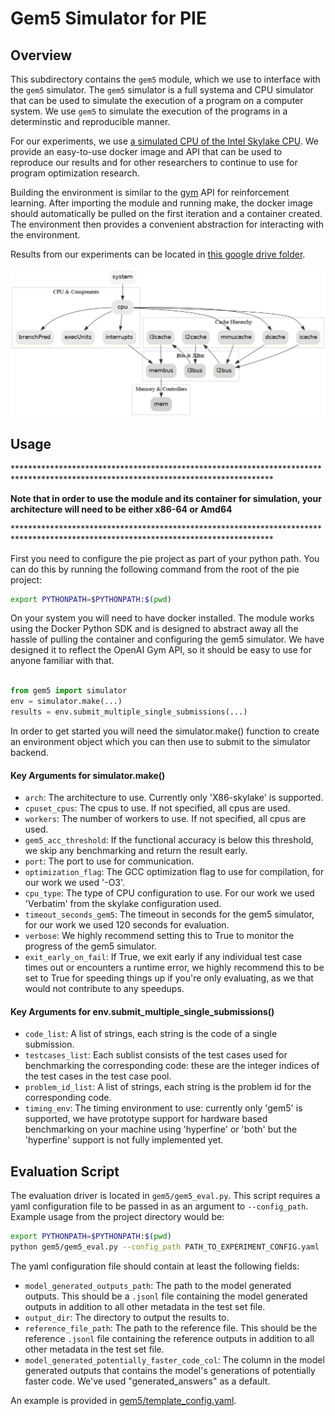 # Gem5 Simulator for PIE

## Overview

This subdirectory contains the `gem5` module, which we use to interface with the `gem5` simulator. The `gem5` simulator is a full systema and CPU simulator that can be used to simulate the execution of a program on a computer system. We use `gem5` to simulate the execution of the programs in a determinstic and reproducible manner. 

For our experiments, we use <a href="https://github.com/darchr/gem5-skylake-config">a simulated CPU of the Intel Skylake CPU</a>.
We provide an easy-to-use docker image and API that can be used to reproduce our results and for other researchers to continue to use for program optimization research.

Building the environment is similar to the [gym](https://github.com/Farama-Foundation/Gymnasium) API for reinforcement learning. After importing the module and running make, the docker image should automatically be pulled on the first iteration and a container created. The environment then provides a convenient abstraction for interacting with the environment. 

Results from our experiments can be located in [this google drive folder](https://drive.google.com/drive/folders/1criq4bpLlIaINzhjUAB18NZwDtEkk0Rj?usp=sharing). 

<img src="../docs/images/arch.png" alt="gem5">

## Usage 
\***********************************************************************************************************************************

**Note that in order to use the module and its container for simulation, your architecture will need to be either x86-64 or Amd64** 

\***********************************************************************************************************************************

First you need to configure the pie project as part of your python path. You can do this by running the following command from the root of the pie project:

```bash
export PYTHONPATH=$PYTHONPATH:$(pwd)
```

On your system you will need to have docker installed. The module works using the Docker Python SDK and is designed to abstract away all the hassle of pulling the container and configuring the gem5 simulator. We have designed it to reflect the OpenAI Gym API, so it should be easy to use for anyone familiar with that.

```python

from gem5 import simulator 
env = simulator.make(...) 
results = env.submit_multiple_single_submissions(...)

```

In order to get started you will need the simulator.make() function to create an environment object which you can then use to submit to the simulator backend. 

#### Key Arguments for simulator.make()

- `arch`: The architecture to use. Currently only 'X86-skylake' is supported.
- `cpuset_cpus`: The cpus to use. If not specified, all cpus are used.
- `workers`: The number of workers to use. If not specified, all cpus are used.
- `gem5_acc_threshold`: If the functional accuracy is below this threshold, we skip any benchmarking and return the result early. 
- `port`: The port to use for communication.
- `optimization_flag`: The GCC optimization flag to use for compilation, for our work we used '-O3'.
- `cpu_type`: The type of CPU configuration to use. For our work we used 'Verbatim' from the skylake configuration used. 
- `timeout_seconds_gem5`: The timeout in seconds for the gem5 simulator, for our work we used 120 seconds for evaluation. 
- `verbose`: We highly recommend setting this to True to monitor the progress of the gem5 simulator.
- `exit_early_on_fail`: If True, we exit early if any individual test case times out or encounters a runtime error, we highly recommend this to be set to True for speeding things up if you're only evaluating, as we that would not contribute to any speedups. 

#### Key Arguments for env.submit_multiple_single_submissions()

- `code_list`: A list of strings, each string is the code of a single submission.
- `testcases_list`: Each sublist consists of the test cases used for benchmarking the corresponding code: these are the integer indices of the test cases in the test case pool.
- `problem_id_list`: A list of strings, each string is the problem id for the corresponding code.
- `timing_env`: The timing environment to use: currently only 'gem5' is supported, we have prototype support for hardware based benchmarking on your machine using 'hyperfine' or 'both' but the 'hyperfine' support is not fully implemented yet. 

## Evaluation Script

The evaluation driver is located in `gem5/gem5_eval.py`. This script requires a yaml configuration file to be passed in as an argument to `--config_path`. Example usage from the project directory would be: 

```bash
export PYTHONPATH=$PYTHONPATH:$(pwd)
python gem5/gem5_eval.py --config_path PATH_TO_EXPERIMENT_CONFIG.yaml
```

The yaml configuration file should contain at least the following fields:

- `model_generated_outputs_path`: The path to the model generated outputs. This should be a `.jsonl` file containing the model generated outputs in addition to all other metadata in the test set file. 
- `output_dir`: The directory to output the results to.
- `reference_file_path`: The path to the reference file. This should be the reference `.jsonl` file containing the reference outputs in addition to all other metadata in the test set file.
- `model_generated_potentially_faster_code_col`: The column in the model generated outputs that contains the model's generations of potentially faster code. We've used "generated_answers" as a default.

An example is provided in [gem5/template_config.yaml](template_config.yaml).
